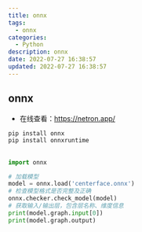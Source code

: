 ```yaml
---
title: onnx
tags: 
  - onnx
categories: 
  - Python
description: onnx
date: 2022-07-27 16:38:57
updated: 2022-07-27 16:38:57
---
```


## onnx

+ 在线查看：https://netron.app/

```sh
pip install onnx
pip install onnxruntime
```

## 

```py
import onnx

# 加载模型
model = onnx.load('centerface.onnx')
# 检查模型格式是否完整及正确
onnx.checker.check_model(model)
# 获取输入/输出层，包含层名称、维度信息
print(model.graph.input[0])
print(model.graph.output)
```
